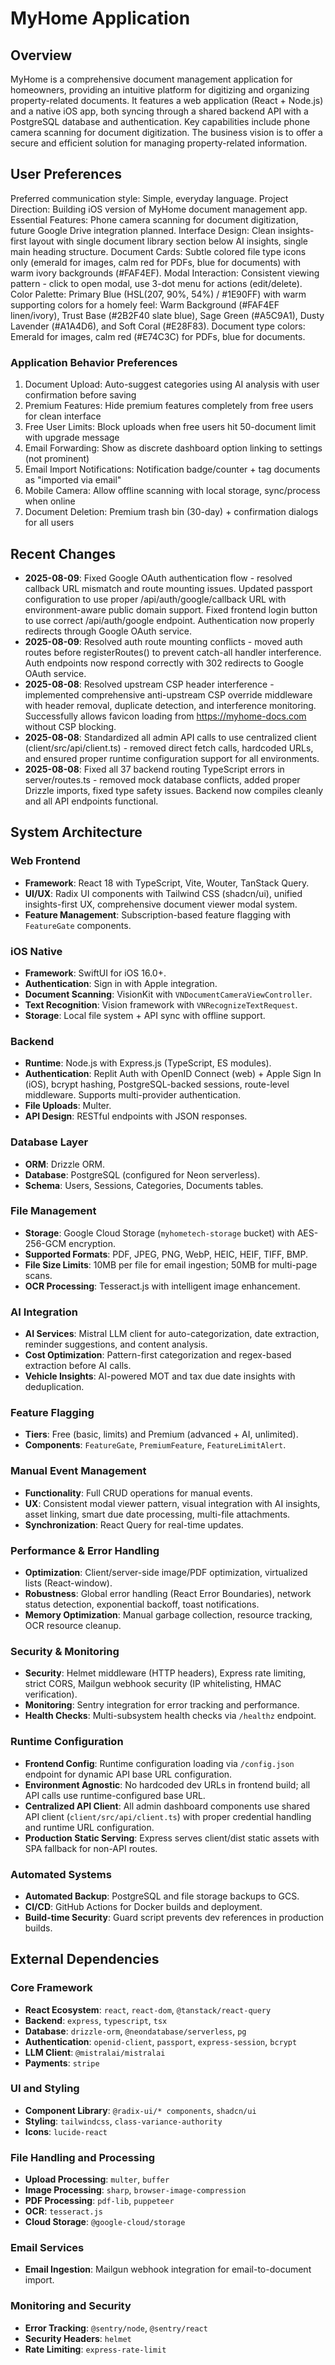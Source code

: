 # MyHome Application

## Overview
MyHome is a comprehensive document management application for homeowners, providing an intuitive platform for digitizing and organizing property-related documents. It features a web application (React + Node.js) and a native iOS app, both syncing through a shared backend API with a PostgreSQL database and authentication. Key capabilities include phone camera scanning for document digitization. The business vision is to offer a secure and efficient solution for managing property-related information.

## User Preferences
Preferred communication style: Simple, everyday language.
Project Direction: Building iOS version of MyHome document management app.
Essential Features: Phone camera scanning for document digitization, future Google Drive integration planned.
Interface Design: Clean insights-first layout with single document library section below AI insights, single main heading structure.
Document Cards: Subtle colored file type icons only (emerald for images, calm red for PDFs, blue for documents) with warm ivory backgrounds (#FAF4EF).
Modal Interaction: Consistent viewing pattern - click to open modal, use 3-dot menu for actions (edit/delete).
Color Palette: Primary Blue (HSL(207, 90%, 54%) / #1E90FF) with warm supporting colors for a homely feel: Warm Background (#FAF4EF linen/ivory), Trust Base (#2B2F40 slate blue), Sage Green (#A5C9A1), Dusty Lavender (#A1A4D6), and Soft Coral (#E28F83). Document type colors: Emerald for images, calm red (#E74C3C) for PDFs, blue for documents.

### Application Behavior Preferences
1. Document Upload: Auto-suggest categories using AI analysis with user confirmation before saving
2. Premium Features: Hide premium features completely from free users for clean interface
3. Free User Limits: Block uploads when free users hit 50-document limit with upgrade message
4. Email Forwarding: Show as discrete dashboard option linking to settings (not prominent)
5. Email Import Notifications: Notification badge/counter + tag documents as "imported via email"
6. Mobile Camera: Allow offline scanning with local storage, sync/process when online
7. Document Deletion: Premium trash bin (30-day) + confirmation dialogs for all users

## Recent Changes
- **2025-08-09**: Fixed Google OAuth authentication flow - resolved callback URL mismatch and route mounting issues. Updated passport configuration to use proper /api/auth/google/callback URL with environment-aware public domain support. Fixed frontend login button to use correct /api/auth/google endpoint. Authentication now properly redirects through Google OAuth service.
- **2025-08-09**: Resolved auth route mounting conflicts - moved auth routes before registerRoutes() to prevent catch-all handler interference. Auth endpoints now respond correctly with 302 redirects to Google OAuth service.
- **2025-08-08**: Resolved upstream CSP header interference - implemented comprehensive anti-upstream CSP override middleware with header removal, duplicate detection, and interference monitoring. Successfully allows favicon loading from https://myhome-docs.com without CSP blocking.
- **2025-08-08**: Standardized all admin API calls to use centralized client (client/src/api/client.ts) - removed direct fetch calls, hardcoded URLs, and ensured proper runtime configuration support for all environments.
- **2025-08-08**: Fixed all 37 backend routing TypeScript errors in server/routes.ts - removed mock database conflicts, added proper Drizzle imports, fixed type safety issues. Backend now compiles cleanly and all API endpoints functional.

## System Architecture

### Web Frontend
- **Framework**: React 18 with TypeScript, Vite, Wouter, TanStack Query.
- **UI/UX**: Radix UI components with Tailwind CSS (shadcn/ui), unified insights-first UX, comprehensive document viewer modal system.
- **Feature Management**: Subscription-based feature flagging with `FeatureGate` components.

### iOS Native
- **Framework**: SwiftUI for iOS 16.0+.
- **Authentication**: Sign in with Apple integration.
- **Document Scanning**: VisionKit with `VNDocumentCameraViewController`.
- **Text Recognition**: Vision framework with `VNRecognizeTextRequest`.
- **Storage**: Local file system + API sync with offline support.

### Backend
- **Runtime**: Node.js with Express.js (TypeScript, ES modules).
- **Authentication**: Replit Auth with OpenID Connect (web) + Apple Sign In (iOS), bcrypt hashing, PostgreSQL-backed sessions, route-level middleware. Supports multi-provider authentication.
- **File Uploads**: Multer.
- **API Design**: RESTful endpoints with JSON responses.

### Database Layer
- **ORM**: Drizzle ORM.
- **Database**: PostgreSQL (configured for Neon serverless).
- **Schema**: Users, Sessions, Categories, Documents tables.

### File Management
- **Storage**: Google Cloud Storage (`myhometech-storage` bucket) with AES-256-GCM encryption.
- **Supported Formats**: PDF, JPEG, PNG, WebP, HEIC, HEIF, TIFF, BMP.
- **File Size Limits**: 10MB per file for email ingestion; 50MB for multi-page scans.
- **OCR Processing**: Tesseract.js with intelligent image enhancement.

### AI Integration
- **AI Services**: Mistral LLM client for auto-categorization, date extraction, reminder suggestions, and content analysis.
- **Cost Optimization**: Pattern-first categorization and regex-based extraction before AI calls.
- **Vehicle Insights**: AI-powered MOT and tax due date insights with deduplication.

### Feature Flagging
- **Tiers**: Free (basic, limits) and Premium (advanced + AI, unlimited).
- **Components**: `FeatureGate`, `PremiumFeature`, `FeatureLimitAlert`.

### Manual Event Management
- **Functionality**: Full CRUD operations for manual events.
- **UX**: Consistent modal viewer pattern, visual integration with AI insights, asset linking, smart due date processing, multi-file attachments.
- **Synchronization**: React Query for real-time updates.

### Performance & Error Handling
- **Optimization**: Client/server-side image/PDF optimization, virtualized lists (React-window).
- **Robustness**: Global error handling (React Error Boundaries), network status detection, exponential backoff, toast notifications.
- **Memory Optimization**: Manual garbage collection, resource tracking, OCR resource cleanup.

### Security & Monitoring
- **Security**: Helmet middleware (HTTP headers), Express rate limiting, strict CORS, Mailgun webhook security (IP whitelisting, HMAC verification).
- **Monitoring**: Sentry integration for error tracking and performance.
- **Health Checks**: Multi-subsystem health checks via `/healthz` endpoint.

### Runtime Configuration
- **Frontend Config**: Runtime configuration loading via `/config.json` endpoint for dynamic API base URL configuration.
- **Environment Agnostic**: No hardcoded dev URLs in frontend build; all API calls use runtime-configured base URL.
- **Centralized API Client**: All admin dashboard components use shared API client (`client/src/api/client.ts`) with proper credential handling and runtime URL configuration.
- **Production Static Serving**: Express serves client/dist static assets with SPA fallback for non-API routes.

### Automated Systems
- **Automated Backup**: PostgreSQL and file storage backups to GCS.
- **CI/CD**: GitHub Actions for Docker builds and deployment.
- **Build-time Security**: Guard script prevents dev references in production builds.

## External Dependencies

### Core Framework
- **React Ecosystem**: `react`, `react-dom`, `@tanstack/react-query`
- **Backend**: `express`, `typescript`, `tsx`
- **Database**: `drizzle-orm`, `@neondatabase/serverless`, `pg`
- **Authentication**: `openid-client`, `passport`, `express-session`, `bcrypt`
- **LLM Client**: `@mistralai/mistralai`
- **Payments**: `stripe`

### UI and Styling
- **Component Library**: `@radix-ui/* components`, `shadcn/ui`
- **Styling**: `tailwindcss`, `class-variance-authority`
- **Icons**: `lucide-react`

### File Handling and Processing
- **Upload Processing**: `multer`, `buffer`
- **Image Processing**: `sharp`, `browser-image-compression`
- **PDF Processing**: `pdf-lib`, `puppeteer`
- **OCR**: `tesseract.js`
- **Cloud Storage**: `@google-cloud/storage`

### Email Services
- **Email Ingestion**: Mailgun webhook integration for email-to-document import.

### Monitoring and Security
- **Error Tracking**: `@sentry/node`, `@sentry/react`
- **Security Headers**: `helmet`
- **Rate Limiting**: `express-rate-limit`